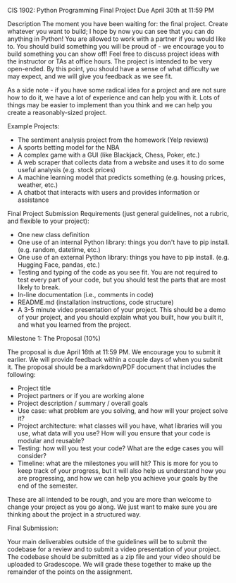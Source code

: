 CIS 1902: Python Programming
Final Project
Due April 30th at 11:59 PM

Description
The moment you have been waiting for: the final project. Create whatever you want to build; I hope by now you can see that you can do anything in Python! You are allowed to work with a partner if you would like to. You should build something you will be proud of - we encourage you to build something you can show off! Feel free to discuss project ideas with the instructor or TAs at office hours. The project is intended to be very open-ended. By this point, you should have a sense of what difficulty we may expect, and we will give you feedback as we see fit. 

As a side note - if you have some radical idea for a project and are not sure how to do it, we have a lot of experience and can help you with it. Lots of things may be easier to implement than you think and we can help you create a reasonably-sized project.

Example Projects:
- The sentiment analysis project from the homework (Yelp reviews)
- A sports betting model for the NBA
- A complex game with a GUI (like Blackjack, Chess, Poker, etc.)
- A web scraper that collects data from a website and uses it to do some useful analysis (e.g. stock prices)
- A machine learning model that predicts something (e.g. housing prices, weather, etc.)
- A chatbot that interacts with users and provides information or assistance


Final Project Submission Requirements (just general guidelines, not a rubric, and flexible to your project):
- One new class definition 
- One use of an internal Python library: things you don't have to pip install. (e.g. random, datetime, etc.)
- One use of an external Python library: things you have to pip install. (e.g. Hugging Face, pandas, etc.)
- Testing and typing of the code as you see fit. You are not required to test every part of your code, but you should test the parts that are most likely to break.
- In-line documentation (i.e., comments in code)
- README.md (installation instructions, code structure)
- A 3-5 minute video presentation of your project. This should be a demo of your project, and you should explain what you built, how you built it, and what you learned from the project.

Milestone 1: The Proposal (10%)

The proposal is due April 16th at 11:59 PM. We encourage you to submit it earlier. We will provide feedback within a couple days of when you submit it. The proposal should be a markdown/PDF document that includes the following:

- Project title
- Project partners or if you are working alone
- Project description / summary / overall goals 
- Use case: what problem are you solving, and how will your project solve it?
- Project architecture: what classes will you have, what libraries will you use, what data will you use? How will you ensure that your code is modular and reusable?
- Testing: how will you test your code? What are the edge cases you will consider?
- Timeline: what are the milestones you will hit? This is more for you to keep track of your progress, but it will also help us understand how you are progressing, and how we can help you achieve your goals by the end of the semester.

These are all intended to be rough, and you are more than welcome to change your project as you go along. We just want to make sure you are thinking about the project in a structured way.

Final Submission: 

Your main deliverables outside of the guidelines will be to submit the codebase for a review and to submit a video presentation of your project. The codebase should be submitted as a zip file and your video should be uploaded to Gradescope. We will grade these together to make up the remainder of the points on the assignment. 